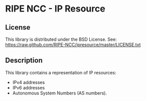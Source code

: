 RIPE NCC - IP Resource
====================================

License
-------
This library is distributed under the BSD License.
See: https://raw.github.com/RIPE-NCC/ipresource/master/LICENSE.txt

Description
-----------

This library contains a representation of IP resources:

* IPv4 addresses
* IPv6 addresses
* Autonomous System Numbers (AS numbers).
